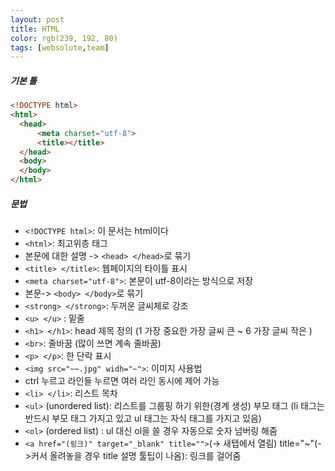 ```yaml
---
layout: post
title: HTML
color: rgb(239, 192, 80)
tags: [websolute,team]
---
```

##### 기본 틀
```html
<!DOCTYPE html>
<html>
  <head>
      <meta charset="utf-8">
      <title></title>
  </head>
  <body>
  </body>
</html>
```

##### 문법

* `<!DOCTYPE html>`: 이 문서는 html이다  
* `<html>`: 최고위층 태그  
* 본문에 대한 설명 -> `<head> </head>`로 묶기  
* `<title> </title>`: 웹페이지의 타이틀 표시  
* `<meta charset="utf-8">`: 본문이 utf-8이라는 방식으로 저장  
* 본문->  `<body> </body>`로 묶기  
* `<strong> </strong>`: 두꺼운 글씨체로 강조  
* `<u> </u>` : 밑줄   
* `<h1> </h1>`: head 제목 정의 (1 가장 중요한 가장 글씨 큰 ~ 6 가장 글씨 작은 )  
* `<br>`: 줄바꿈 (많이 쓰면 계속 줄바꿈)  
* `<p> </p>`: 한 단락 표시
* `<img src="~~.jpg" widh="~">`: 이미지 사용법
* ctrl 누르고 라인들 누르면 여러 라인 동시에 제어 가능
* `<li> </li>`: 리스트 목차
* `<ul>` (unordered list): 리스트를 그룹핑 하기 위한(경계 
생성) 부모 태그
(li 태그는 반드시 부모 태그 가지고 있고 ul 태그는 자식 태그를 가지고 있음) 
* `<ol>` (ordered list) : ul 대신 ol을 쓸 경우 자동으로 숫자 넘버링 해줌
* `<a href="(링크)" target="_blank" title="">`(-> 새탭에서 
열림) title="~"(->커서 올려놓을 경우 title 설명 툴팁이 나옴): 링크를 걸어줌
